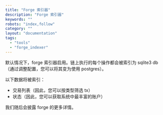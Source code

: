 ```yaml
---
title: "Forge 索引器"
description: "Forge 索引器"
keywords: ""
robots: "index,follow"
category: ""
layout: "documentation"
tags:
  - "tools"
  - "forge_indexer"
---
```


默认情况下，forge 索引器启用。链上执行的每个操作都会被索引为 sqlite3 db（通过调整配置，您可以将其变为使用 postgres）。

以下数据将被索引：

- 交易列表（因此，您可以按类型筛选 tx）
- 状态（因此，您可以获取系统中最丰富的账户）

我们随后会披露 forge 的更多详情。

<!--stackedit_data:
eyJoaXN0b3J5IjpbMTg2NTA4Mjc5NywtMTAwMDA5NzQ4NV19
-->
